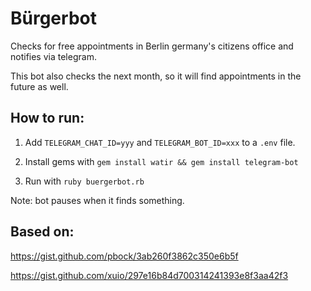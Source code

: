# Bürgerbot

Checks for free appointments in Berlin germany's citizens office and notifies via telegram.


This bot also checks the next month, so it will find appointments in the future as well. 

## How to run:

1. Add `TELEGRAM_CHAT_ID=yyy` and `TELEGRAM_BOT_ID=xxx` to a `.env` file.

2. Install gems with
`gem install watir && gem install telegram-bot`

3. Run with `ruby buergerbot.rb`

Note: bot pauses when it finds something.


## Based on:

https://gist.github.com/pbock/3ab260f3862c350e6b5f

https://gist.github.com/xuio/297e16b84d700314241393e8f3aa42f3
